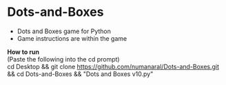 # Dots-and-Boxes
- Dots and Boxes game for Python
- Game instructions are within the game

<b> How to run </b>  
(Paste the following into the cd prompt)  
cd Desktop  && git clone https://github.com/numanaral/Dots-and-Boxes.git  && cd Dots-and-Boxes && "Dots and Boxes v10.py"

